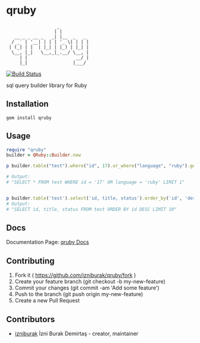 # qruby

```
                   _           
                  | |          
   __ _ _ __ _   _| |__  _   _ 
  / _` | '__| | | | '_ \| | | |
 | (_| | |  | |_| | |_) | |_| |
  \__, |_|   \__,_|_.__/ \__, |
     | |                  __/ |
     |_|                 |___/                                             
```

[![Build Status](https://travis-ci.org/izniburak/qruby.svg?branch=master)](https://travis-ci.org/izniburak/qruby)

sql query builder library for Ruby


## Installation

```
gem install qruby
```


## Usage


```ruby
require "qruby"
builder = QRuby::Builder.new

p builder.table("test").where("id", 17).or_where("language", "ruby").get

# Output:
# "SELECT * FROM test WHERE id = '17' OR language = 'ruby' LIMIT 1"


p builder.table('test').select('id, title, status').order_by('id', 'desc').limit(10).get_all
# Output:
# "SELECT id, title, status FROM test ORDER BY id DESC LIMIT 10"
```


## Docs

Documentation Page: [qruby Docs](https://github.com/izniburak/qruby/blob/master/DOCS.md)


## Contributing

1. Fork it ( https://github.com/izniburak/qruby/fork )
2. Create your feature branch (git checkout -b my-new-feature)
3. Commit your changes (git commit -am 'Add some feature')
4. Push to the branch (git push origin my-new-feature)
5. Create a new Pull Request


## Contributors

- [izniburak](https://github.com/izniburak) İzni Burak Demirtaş - creator, maintainer
